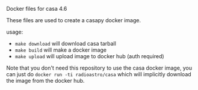 Docker files for casa 4.6

These files are used to create a casapy docker image.

usage:

 * `make download` will download casa tarball
 * `make build` will make a docker image
 * `make upload` will upload image to docker hub (auth required)

Note that you don't need this repository to use the casa docker image, 
you can just do `docker run -ti radioastro/casa` which will implicitly
download the image from the docker hub.

